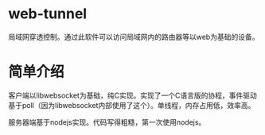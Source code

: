 web-tunnel
==========

局域网穿透控制。通过此软件可以访问局域网内的路由器等以web为基础的设备。

简单介绍
=========

客户端以libwebsocket为基础，纯C实现。实现了一个C语言版的协程，事件驱动基于poll（因为libwebsocket内部使用了这个）。单线程，内存占用低，效率高。

服务器端基于nodejs实现。代码写得粗糙，第一次使用nodejs。

